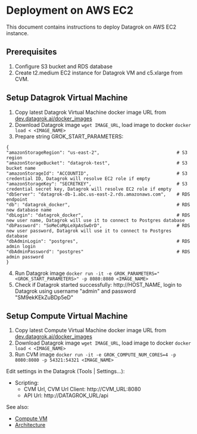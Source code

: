 <!-- TITLE: Deployment on AWS EC2 -->
<!-- SUBTITLE: -->

# Deployment on AWS EC2

This document contains instructions to deploy Datagrok on AWS EC2 instance.

## Prerequisites

1. Configure S3 bucket and RDS database
2. Create t2.medium EC2 instance for Datagrok VM and c5.xlarge from CVM.

## Setup Datagrok Virtual Machine

1. Copy latest Datagrok Virtual Machine docker image URL from [dev.datagrok.ai/docker_images](https://dev.datagrok.ai/docker_images)
2. Download Datagrok image `wget IMAGE_URL`, load image to docker `docker load < <IMAGE_NAME>`
3. Prepare string GROK_START_PARAMETERS:
 ```
{
"amazonStorageRegion": "us-east-2",                             # S3 region
"amazonStorageBucket": "datagrok-test",                         # S3 bucket name
"amazonStorageId": "ACCOUNTID",                                 # S3 credential ID, Datagrok will resolve EC2 role if empty
"amazonStorageKey": "SECRETKEY",                                # S3 credential secret key, Datagrok will resolve EC2 role if empty
"dbServer": "datagrok-db-1.abc.us-east-2.rds.amazonaws.com",    # RDS endpoint
"db": "datagrok_docker",                                        # RDS new database name
"dbLogin": "datagrok_docker",                                   # RDS new user name, Datagrok will use it to connect to Postgres database
"dbPassword": "SoMeCoMpLeXpAsSwOrD",                            # RDS new user password, Datagrok will use it to connect to Postgres database
"dbAdminLogin": "postgres",                                     # RDS admin login
"dbAdminPassword": "postgres"                                   # RDS admin password
}
```
4. Run Datagrok image
`docker run -it -e GROK_PARAMETERS="<GROK_START_PARAMETERS>" -p 8080:8080 <IMAGE_NAME>`
5. Check if Datagrok started successfully: http://HOST_NAME, login to Datagrok using username "admin" and password "SM9ekKEkZuBDp5eD"

## Setup Compute Virtual Machine

1. Copy latest Compute Virtual Machine docker image URL from [dev.datagrok.ai/docker_images](https://dev.datagrok.ai/docker_images)
2. Download Datagrok image `wget IMAGE_URL`, load image to docker `docker load < <IMAGE_NAME>`
3. Run CVM image `docker run -it -e GROK_COMPUTE_NUM_CORES=4 -p 8080:8080 -p 54321:54321 <IMAGE_NAME>`

Edit settings in the Datagrok (Tools | Settings...):
* Scripting:
    * CVM Url, CVM Url Client: http://CVM_URL:8080
    * API Url: http://DATAGROK_URL/api

See also:

  * [Compute VM](compute-vm.md)
  * [Architecture](architecture.md#application)

